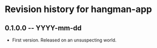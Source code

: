 # Revision history for hangman-app

## 0.1.0.0 -- YYYY-mm-dd

* First version. Released on an unsuspecting world.
